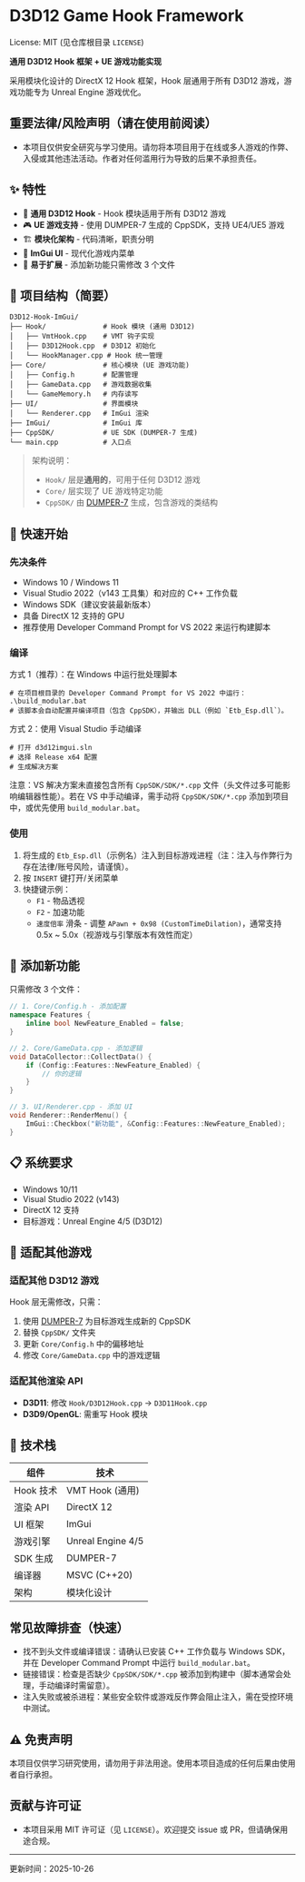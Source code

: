 # D3D12 Game Hook Framework

License: MIT (见仓库根目录 `LICENSE`)

**通用 D3D12 Hook 框架 + UE 游戏功能实现**

采用模块化设计的 DirectX 12 Hook 框架，Hook 层通用于所有 D3D12 游戏，游戏功能专为 Unreal Engine 游戏优化。

## 重要法律/风险声明（请在使用前阅读）

- 本项目仅供安全研究与学习使用。请勿将本项目用于在线或多人游戏的作弊、入侵或其他违法活动。作者对任何滥用行为导致的后果不承担责任。

## ✨ 特性

- 🎯 **通用 D3D12 Hook** - Hook 模块适用于所有 D3D12 游戏
- 🎮 **UE 游戏支持** - 使用 DUMPER-7 生成的 CppSDK，支持 UE4/UE5 游戏
- 🏗️ **模块化架构** - 代码清晰，职责分明
- 🎨 **ImGui UI** - 现代化游戏内菜单
- 🔧 **易于扩展** - 添加新功能只需修改 3 个文件

## 📁 项目结构（简要）

```
D3D12-Hook-ImGui/
├── Hook/              # Hook 模块 (通用 D3D12)
│   ├── VmtHook.cpp    # VMT 钩子实现
│   ├── D3D12Hook.cpp  # D3D12 初始化
│   └── HookManager.cpp # Hook 统一管理
├── Core/              # 核心模块 (UE 游戏功能)
│   ├── Config.h       # 配置管理
│   ├── GameData.cpp   # 游戏数据收集
│   └── GameMemory.h   # 内存读写
├── UI/                # 界面模块
│   └── Renderer.cpp   # ImGui 渲染
├── ImGui/             # ImGui 库
├── CppSDK/            # UE SDK (DUMPER-7 生成)
└── main.cpp           # 入口点
```

> 架构说明：
> - `Hook/` 层是**通用的**，可用于任何 D3D12 游戏
> - `Core/` 层实现了 UE 游戏特定功能
> - `CppSDK/` 由 [DUMPER-7](https://github.com/Encryqed/Dumper-7) 生成，包含游戏的类结构

## 🚀 快速开始

### 先决条件

- Windows 10 / Windows 11
- Visual Studio 2022（v143 工具集）和对应的 C++ 工作负载
- Windows SDK（建议安装最新版本）
- 具备 DirectX 12 支持的 GPU
- 推荐使用 Developer Command Prompt for VS 2022 来运行构建脚本

### 编译

方式 1（推荐）：在 Windows 中运行批处理脚本

```
# 在项目根目录的 Developer Command Prompt for VS 2022 中运行：
.\build_modular.bat
# 该脚本会自动配置并编译项目（包含 CppSDK），并输出 DLL（例如 `Etb_Esp.dll`）。
```

方式 2：使用 Visual Studio 手动编译

```
# 打开 d3d12imgui.sln
# 选择 Release x64 配置
# 生成解决方案
```

注意：VS 解决方案未直接包含所有 `CppSDK/SDK/*.cpp` 文件（头文件过多可能影响编辑器性能）。若在 VS 中手动编译，需手动将 `CppSDK/SDK/*.cpp` 添加到项目中，或优先使用 `build_modular.bat`。

### 使用

1. 将生成的 `Etb_Esp.dll`（示例名）注入到目标游戏进程（注：注入与作弊行为存在法律/账号风险，请谨慎）。
2. 按 `INSERT` 键打开/关闭菜单
3. 快捷键示例：
   - `F1` - 物品透视
   - `F2` - 加速功能
   - `速度倍率` 滑条 - 调整 `APawn + 0x98 (CustomTimeDilation)`，通常支持 0.5x ~ 5.0x（视游戏与引擎版本有效性而定）

## 🔧 添加新功能

只需修改 3 个文件：

```cpp
// 1. Core/Config.h - 添加配置
namespace Features {
    inline bool NewFeature_Enabled = false;
}

// 2. Core/GameData.cpp - 添加逻辑
void DataCollector::CollectData() {
    if (Config::Features::NewFeature_Enabled) {
        // 你的逻辑
    }
}

// 3. UI/Renderer.cpp - 添加 UI
void Renderer::RenderMenu() {
    ImGui::Checkbox("新功能", &Config::Features::NewFeature_Enabled);
}
```

## 📋 系统要求

- Windows 10/11
- Visual Studio 2022 (v143)
- DirectX 12 支持
- 目标游戏：Unreal Engine 4/5 (D3D12)

## 🔄 适配其他游戏

### 适配其他 D3D12 游戏
Hook 层无需修改，只需：
1. 使用 [DUMPER-7](https://github.com/Encryqed/Dumper-7) 为目标游戏生成新的 CppSDK
2. 替换 `CppSDK/` 文件夹
3. 更新 `Core/Config.h` 中的偏移地址
4. 修改 `Core/GameData.cpp` 中的游戏逻辑

### 适配其他渲染 API
- **D3D11**: 修改 `Hook/D3D12Hook.cpp` → `D3D11Hook.cpp`
- **D3D9/OpenGL**: 需重写 Hook 模块

## 📝 技术栈

| 组件 | 技术 |
|------|------|
| Hook 技术 | VMT Hook (通用) |
| 渲染 API | DirectX 12 |
| UI 框架 | ImGui |
| 游戏引擎 | Unreal Engine 4/5 |
| SDK 生成 | DUMPER-7 |
| 编译器 | MSVC (C++20) |
| 架构 | 模块化设计 |

## 常见故障排查（快速）

- 找不到头文件或编译错误：请确认已安装 C++ 工作负载与 Windows SDK，并在 Developer Command Prompt 中运行 `build_modular.bat`。
- 链接错误：检查是否缺少 `CppSDK/SDK/*.cpp` 被添加到构建中（脚本通常会处理，手动编译时需留意）。
- 注入失败或被杀进程：某些安全软件或游戏反作弊会阻止注入，需在受控环境中测试。

## ⚠️ 免责声明

本项目仅供学习研究使用，请勿用于非法用途。使用本项目造成的任何后果由使用者自行承担。

## 贡献与许可证

- 本项目采用 MIT 许可证（见 `LICENSE`）。欢迎提交 issue 或 PR，但请确保用途合规。

---
更新时间：2025-10-26
